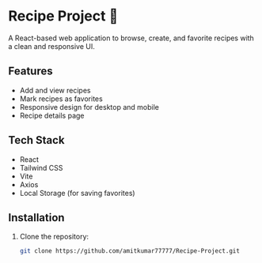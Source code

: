 # Recipe Project 🍳

A React-based web application to browse, create, and favorite recipes with a clean and responsive UI.

## Features
- Add and view recipes
- Mark recipes as favorites
- Responsive design for desktop and mobile
- Recipe details page

## Tech Stack
- React
- Tailwind CSS
- Vite
- Axios
- Local Storage (for saving favorites)

## Installation
1. Clone the repository:
   ```bash
   git clone https://github.com/amitkumar77777/Recipe-Project.git
